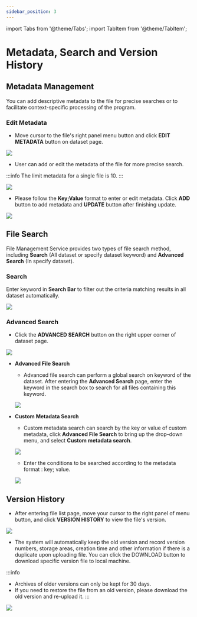 ```yaml
---
sidebar_position: 3
---
```


import Tabs from '@theme/Tabs';
import TabItem from '@theme/TabItem';

# Metadata, Search and Version History

## Metadata Management

You can add descriptive metadata to the file for precise searches or to facilitate context-specific processing of the program.

### Edit Metadata

* Move cursor to the file's right panel <i class="fa fa-ellipsis-v fa-20" aria-hidden="true"></i> menu button and click **EDIT METADATA** button on dataset page.

![](https://cos.twcc.ai/SYS-MANUAL/uploads/upload_b8bd38bda6a3b96236159e7b488bd925.png)


* User can add or edit the metadata of the file for more precise search.

:::info
The limit metadata for a single file is 10.
:::

![](https://cos.twcc.ai/SYS-MANUAL/uploads/upload_19a013325edacae18d029c831e167be2.png)

* Please follow the **Key;Value** format to enter or edit metadata. Click **ADD** button to add metadata and **UPDATE** button after finishing update.


![](https://cos.twcc.ai/SYS-MANUAL/uploads/upload_24af374f8fe53752d99927d8dc84f882.png)

## File Search

File Management Service provides two types of file search method, including **Search** (All dataset or specify dataset keyword) and **Advanced Search** (In specify dataset).

### Search

Enter keyword in **Search Bar** to filter out the criteria matching results in all dataset automatically.

![](https://cos.twcc.ai/SYS-MANUAL/uploads/upload_fada13b19b1d6b5dbda94f8290033ec0.png)

### Advanced Search

* Click the **ADVANCED SEARCH** button on the right upper corner of dataset page.

![](https://cos.twcc.ai/SYS-MANUAL/uploads/upload_719563e22e2462dcf6a05c1861d77356.png)

- **Advanced File Search**

    * Advanced file search can perform a global search on keyword of the dataset. After entering the **Advanced Search** page, enter the keyword in the search box to search for all files containing this keyword.

    ![](https://cos.twcc.ai/SYS-MANUAL/uploads/upload_3f2d0336b5b76c0646ce9879fdd2c438.png)


- **Custom Metadata Search**

    * Custom metadata search can search by the key or value of custom metadata, click **Advanced File Search** to bring up the drop-down menu, and select **Custom metadata search**.

    ![](https://cos.twcc.ai/SYS-MANUAL/uploads/upload_a2950823159c2be1ffd63c5069e8a0b5.png)

    * Enter the conditions to be searched according to the metadata format : key; value.

    ![](https://cos.twcc.ai/SYS-MANUAL/uploads/upload_cc0bf302116d8b7d080dfbc6913dad55.png)

## Version History


* After entering file list page, move your cursor to the right panel of <i class="fa fa-ellipsis-v fa-20" aria-hidden="true"></i> menu button, and click **VERSION HISTORY** to view the file's version.

![](https://cos.twcc.ai/SYS-MANUAL/uploads/upload_1a1dc9ad7bd76faf00e6ee754a5ef3d5.png)


* The system will automatically keep the old version and record version numbers, storage areas, creation time and other information if there is a duplicate upon uploading file. You can click the DOWNLOAD button to download specific version file to local machine.

:::info
- Archives of older versions can only be kept for 30 days.
- If you need to restore the file from an old version, please download the old version and re-upload it.
:::

![](https://cos.twcc.ai/SYS-MANUAL/uploads/upload_2a989dd79afff11bcfc096b1d6ff677b.png)